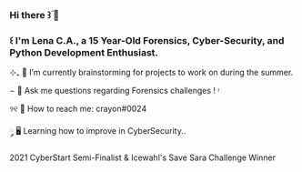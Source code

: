 ### Hi there ꒱ؘ 📩 
### ꒰ I'm Lena C.A., a 15 Year-Old Forensics, Cyber-Security, and Python Development Enthusiast.


⊹₊ 🔭 I’m currently brainstorming for projects to work on during the summer.

⌢ 💬 Ask me questions regarding Forensics challenges ! ᵎ

୨୧ 📮 How to reach me: crayon#0024

 ༘ 🖥 Learning how to improve in CyberSecurity..
 
2021 CyberStart Semi-Finalist & Icewahl's Save Sara Challenge Winner 

